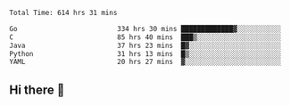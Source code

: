 <!--START_SECTION:waka-->

```txt
Total Time: 614 hrs 31 mins

Go                         334 hrs 30 mins █████████████▓░░░░░░░░░░░   54.32 %
C                          85 hrs 40 mins  ███▒░░░░░░░░░░░░░░░░░░░░░   13.91 %
Java                       37 hrs 23 mins  █▓░░░░░░░░░░░░░░░░░░░░░░░   06.07 %
Python                     31 hrs 13 mins  █▒░░░░░░░░░░░░░░░░░░░░░░░   05.07 %
YAML                       20 hrs 27 mins  ▓░░░░░░░░░░░░░░░░░░░░░░░░   03.32 %
```

<!--END_SECTION:waka-->

## Hi there 👋

<!--
**prorok210/prorok210** is a ✨ _special_ ✨ repository because its `README.md` (this file) appears on your GitHub profile.

Here are some ideas to get you started:

- 🔭 I’m currently working on ...
- 🌱 I’m currently learning ...
- 👯 I’m looking to collaborate on ...
- 🤔 I’m looking for help with ...
- 💬 Ask me about ...
- 📫 How to reach me: ...
- 😄 Pronouns: ...
- ⚡ Fun fact: ...
-->
